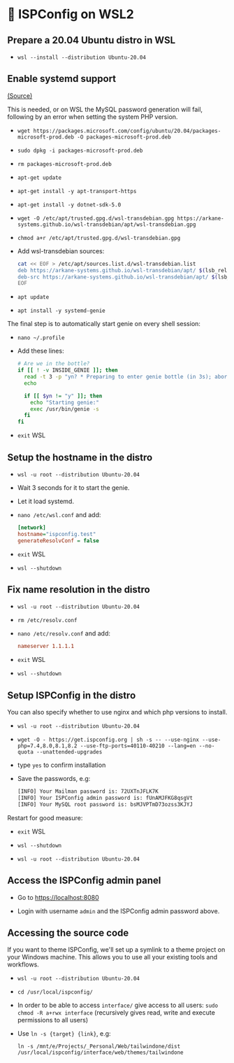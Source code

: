# 🤖 ISPConfig on WSL2

## Prepare a 20.04 Ubuntu distro in WSL

- `wsl --install --distribution Ubuntu-20.04`

## Enable systemd support

[(Source)](https://forum.howtoforge.com/threads/install-ispconfig-3-2-5-on-ubuntu-20-04-in-wsl.87353/)

This is needed, or on WSL the MySQL password generation will fail, following by an error when setting the system PHP version.

- `wget https://packages.microsoft.com/config/ubuntu/20.04/packages-microsoft-prod.deb -O packages-microsoft-prod.deb`

- `sudo dpkg -i packages-microsoft-prod.deb`

- `rm packages-microsoft-prod.deb`

- `apt-get update`

- `apt-get install -y apt-transport-https`

- `apt-get install -y dotnet-sdk-5.0`

- `wget -O /etc/apt/trusted.gpg.d/wsl-transdebian.gpg https://arkane-systems.github.io/wsl-transdebian/apt/wsl-transdebian.gpg`

- `chmod a+r /etc/apt/trusted.gpg.d/wsl-transdebian.gpg`

- Add wsl-transdebian sources:

  ```bash
  cat << EOF > /etc/apt/sources.list.d/wsl-transdebian.list
  deb https://arkane-systems.github.io/wsl-transdebian/apt/ $(lsb_release -cs) main
  deb-src https://arkane-systems.github.io/wsl-transdebian/apt/ $(lsb_release -cs) main
  EOF
  ```

- `apt update`

- `apt install -y systemd-genie`

The final step is to automatically start genie on every shell session:

- `nano ~/.profile`

- Add these lines:

  ```bash
  # Are we in the bottle?
  if [[ ! -v INSIDE_GENIE ]]; then
    read -t 3 -p "yn? * Preparing to enter genie bottle (in 3s); abort? " yn
    echo

    if [[ $yn != "y" ]]; then
      echo "Starting genie:"
      exec /usr/bin/genie -s
    fi
  fi
  ```

- `exit` WSL

## Setup the hostname in the distro

- `wsl -u root --distribution Ubuntu-20.04`

- Wait 3 seconds for it to start the genie. 

- Let it load systemd.

- `nano /etc/wsl.conf` and add:

  ```ini
  [network]
  hostname="ispconfig.test"
  generateResolvConf = false
  ```

- `exit` WSL

- `wsl --shutdown`

## Fix name resolution in the distro

- `wsl -u root --distribution Ubuntu-20.04`

- `rm /etc/resolv.conf`

- `nano /etc/resolv.conf` and add:

  ```ini
  nameserver 1.1.1.1
  ```

- `exit` WSL

- `wsl --shutdown`

## Setup ISPConfig in the distro

You can also specify whether to use nginx and which php versions to install.

- `wsl -u root --distribution Ubuntu-20.04`

- `wget -O - https://get.ispconfig.org | sh -s -- --use-nginx --use-php=7.4,8.0,8.1,8.2 --use-ftp-ports=40110-40210 --lang=en --no-quota --unattended-upgrades`

- type `yes` to confirm installation

- Save the passwords, e.g:

  ```bash
  [INFO] Your Mailman password is: 72UXTnJFLK7K
  [INFO] Your ISPConfig admin password is: fUnAMJFKG8qsgVt
  [INFO] Your MySQL root password is: bsMJVPTmD73ozss3KJYJ
  ```

Restart for good measure:

- `exit` WSL

- `wsl --shutdown`

- `wsl -u root --distribution Ubuntu-20.04`

## Access the ISPConfig admin panel

- Go to [https://localhost:8080](https://localhost:8080)

- Login with username `admin` and the ISPConfig admin password above.

## Accessing the source code

If you want to theme ISPConfig, we'll set up a symlink to a theme project on your Windows machine. This allows you to use all your existing tools and workflows.

- `wsl -u root --distribution Ubuntu-20.04`

- `cd /usr/local/ispconfig/`

- In order to be able to access `interface/` give access to all users: `sudo chmod -R a+rwx interface` (recursively gives read, write and execute permissions to all users)

- Use `ln -s {target} {link}`, e.g:

  `ln -s /mnt/e/Projects/_Personal/Web/tailwindone/dist /usr/local/ispconfig/interface/web/themes/tailwindone`
